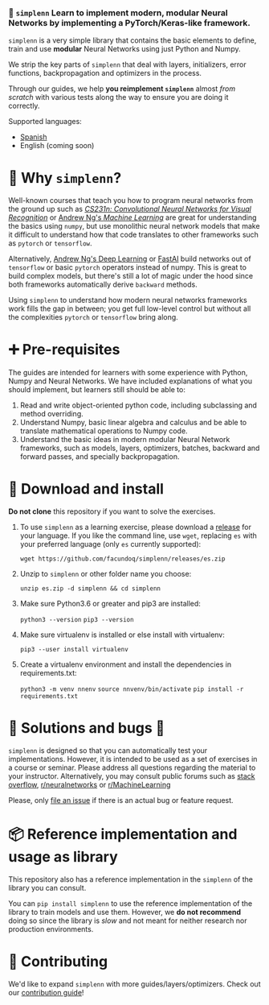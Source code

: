 


### :brain: `simplenn` Learn to implement modern, modular Neural Networks by implementing a PyTorch/Keras-like framework.

`simplenn` is a very simple library that contains the basic elements to define, train and use **modular** Neural Networks using just Python and Numpy. 

We strip the key parts of `simplenn` that deal with layers, initializers, error functions, backpropagation and optimizers in the process. 

Through our guides, we help **you reimplement `simplenn`** almost *from scratch* with various tests along the way to ensure you are doing it correctly. 


Supported languages:

* [Spanish](releases/es)
* English (coming soon)


# :rainbow: Why `simplenn`?

Well-known courses that teach you how to program neural networks from the ground up such as [*CS231n: Convolutional Neural Networks for Visual Recognition*](https://cs231n.github.io/) or [Andrew Ng's *Machine Learning*](https://www.coursera.org/learn/machine-learning) are great for understanding the basics using `numpy`, but use monolithic neural network models that make it difficult to understand how that code translates to other frameworks such as `pytorch` or `tensorflow`.

Alternatively, [Andrew Ng's Deep Learning](https://www.coursera.org/specializations/deep-learning) or [FastAI](https://course19.fast.ai/part2) build networks out of `tensorflow` or basic `pytorch` operators instead of numpy. This is great to build complex models, but there's still a lot of magic under the hood since both frameworks automatically derive `backward` methods. 

 Using `simplenn` to understand how modern neural networks frameworks work fills the gap in between; you get full low-level control but without all the complexities `pytorch` or `tensorflow` bring along.


# :heavy_plus_sign: Pre-requisites

The guides are intended for learners with some experience with Python, Numpy and Neural Networks. We have included explanations of what you should implement, but learners still should be able to:

1. Read and write object-oriented python code, including subclassing and method overriding.
2. Understand Numpy, basic linear algebra and calculus and be able to translate  mathematical operations to Numpy code.
3. Understand the basic ideas in modern modular Neural Network frameworks, such as models, layers, optimizers, batches, backward and forward passes, and specially backpropagation. 

# :wrench: Download and install

**Do not clone** this repository if you want to solve the exercises. 

1. To use `simplenn` as a learning exercise, please download a [release](releases) for your language. If you like the command line, use `wget`, replacing `es` with your preferred language (only `es` currently supported):

    `wget https://github.com/facundoq/simplenn/releases/es.zip`

2. Unzip to `simplenn` or other folder name you choose:

    `unzip es.zip -d simplenn && cd simplenn`

3. Make sure Python3.6 or greater and pip3 are installed:

    `python3 --version`
    `pip3 --version`

4. Make sure virtualenv is installed or else install with virtualenv:

    `pip3 --user install virtualenv`

5. Create a virtualenv environment and install the dependencies in requirements.txt: 

    `python3 -m venv nnenv`
    `source nnvenv/bin/activate`
    `pip install -r requirements.txt`

# :pill: Solutions and bugs :bug: 

`simplenn` is designed so that you can automatically test your implementations. However, it is intended to be used as a set of exercises in a course or seminar. Please address all questions regarding the material to your instructor. Alternatively, you may consult public forums such as [stack overflow](stackoverflow.com/), [r/neuralnetworks](https://www.reddit.com/r/neuralnetworks/) or [r/MachineLearning](https://www.reddit.com/r/MachineLearning)

Please, only [file an issue](issues) if there is an actual bug or feature request.  

# :package: Reference implementation and usage as library

This repository  also has a reference implementation in the `simplenn` of the library you can consult.

You can `pip install simplenn` to use the reference implementation of the library to train models and use them. However, we **do not recommend** doing so since the library is *slow* and not meant for neither research nor production environments.  

# :busts_in_silhouette: Contributing

We'd like to expand `simplenn` with more guides/layers/optimizers. Check out our [contribution guide](CONTRIBUTE.md)! 

